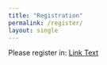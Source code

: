 ```yaml
---
title: "Registration"
permalink: /register/
layout: single
---
```


Please register in: [Link Text](https://recomb.org/recomb2025/register.html)

